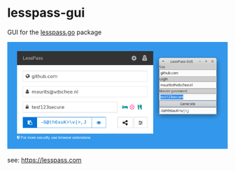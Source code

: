 # lesspass-gui

GUI for the [lesspass.go](https://github.com/mevdschee/lesspass.go/) package

![lesspass-gui screenshot](https://github.com/mevdschee/lesspass-gui/raw/master/lesspass-gui.png)

see: https://lesspass.com
